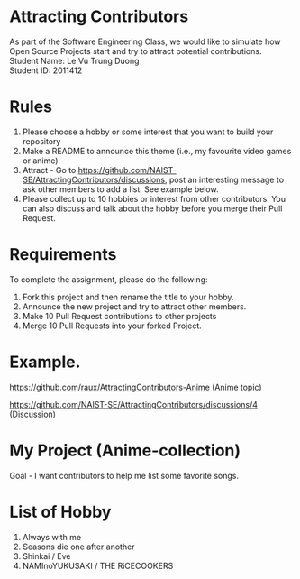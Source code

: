 # Attracting Contributors
As part of the Software Engineering Class, we would like to simulate how Open Source Projects start and try to attract potential contributions.\
Student Name: Le Vu Trung Duong\
Student ID: 2011412

# Rules

1. Please choose a hobby or some interest that you want to build your repository
2. Make a README to announce this theme (i.e., my favourite video games or anime)
3. Attract - Go to https://github.com/NAIST-SE/AttractingContributors/discussions, post an interesting message to ask other members to add a list. See example below.
4. Please collect up to 10 hobbies or interest from other contributors. You can also discuss and talk about the hobby before you merge their Pull Request.

# Requirements
To complete the assignment, please do the following:
1. Fork this project and then rename the title to your hobby. 
2. Announce the new project and try to attract other members.
3. Make 10 Pull Request contributions to other projects
4. Merge 10 Pull Requests into your forked Project.

# Example. 
https://github.com/raux/AttractingContributors-Anime (Anime topic)

https://github.com/NAIST-SE/AttractingContributors/discussions/4 (Discussion)

# My Project (Anime-collection)
Goal - I want contributors to help me list some favorite songs.

# List of Hobby
1. Always with me
2. Seasons die one after another
3. Shinkai / Eve
4. NAMInoYUKUSAKI / THE RiCECOOKERS
